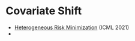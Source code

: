 # Covariate Shift

* [Heterogeneous Risk Minimization](http://pengcui.thumedialab.com/papers/HRM.pdf) (ICML 2021)
* 